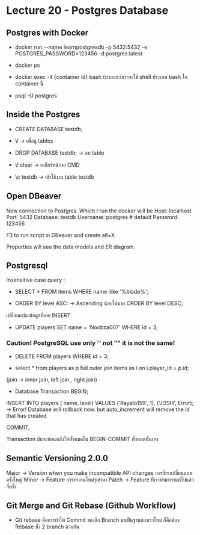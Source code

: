 # Lecture 20 - Postgres Database

## Postgres with Docker

* docker run --name learnpostgresdb -p 5432:5432 -e POSTGRES_PASSWORD=123456 -d postgres:latest

* docker ps

* docker exec -it {container id} bash (บ่งบอกว่าเราจะใช้ shell ประเภท bash ใน container นี้

* psql -U postgres

## Inside the Postgres 

* CREATE DATABASE testdb;

* \\l -> เพื่อดู tables

* DROP DATABASE testdb; -> ลบ table

* \\! clear -> เคลียร์หน้าจอ CMD

* \\c testdb -> เข้าใช้งาน table testdb

## Open DBeaver

New connection to Postgres. Which I run the docker will be 
Host: localhost 
Port: 5432
Database: testdb
Username: postgres # default
Password: 123456

F3 to run script in DBeaver and create alt+X

Properties will see the data models and ER diagram.

## Postgresql
Insensitive case query :

* SELECT * FROM items
WHERE name ilike '%blade%';

* ORDER BY level ASC: -> Ascending น้อยไปมาก
ORDER BY level DESC;

เปลี่ยนแปลงข้อมูลที่เคย INSERT

* UPDATE players SET name = 'Noobza007' WHERE id = 3;

### Caution! PostgreSQL use only '' not "" it is not the same!

* DELETE FROM players WHERE id = 3;

* select *
from players as p
full outer join items as i
on i.player_id = p.id;

(join -> inner join, left join , right join)

* Database Transaction
BEGIN;

INSERT INTO players (
  name, level)
VALUES ('Rayato159', 1),
('JOSH', Error); -> Error! Database will rollback now. but auto_increment will remove the id that has created

COMMIT;

Transaction มันจะย้อนหลังให้ทั้งหมดใน BEGIN-COMMIT ทั้งหมดนั่นเอง

## Semantic Versioning 2.0.0

Major -> Version when you make incompatible API changes การที่เราเปลี่ยนแอพครั้งใหญ่
Minor -> Feature การทำงานใหม่ๆเข้ามา
Patch -> Feature ที่เราทำมาเราแก้ไปแล้วกี่ครั้ง

## Git Merge and Git Rebase (Github Workflow)

* Git rebase คือการทำให้ Commit ของอีก Branch มาเป็นฐานของเราใหม่ ก็คือต้อง Rebase ทั้ง 2 branch ด้วยกัน
